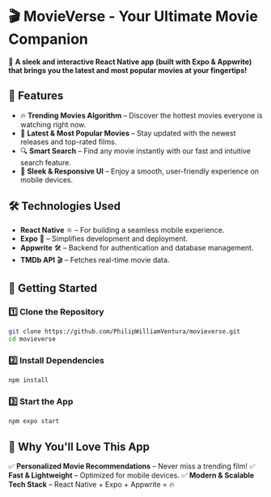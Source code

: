 # 🎬 MovieVerse - Your Ultimate Movie Companion

🚀 **A sleek and interactive React Native app (built with Expo & Appwrite) that brings you the latest and most popular movies at your fingertips!**

## 🌟 Features
- 🔥 **Trending Movies Algorithm** – Discover the hottest movies everyone is watching right now.
- 🎥 **Latest & Most Popular Movies** – Stay updated with the newest releases and top-rated films.
- 🔍 **Smart Search** – Find any movie instantly with our fast and intuitive search feature.
- 📱 **Sleek & Responsive UI** – Enjoy a smooth, user-friendly experience on mobile devices.

## 🛠️ Technologies Used
- **React Native** ⚛️ – For building a seamless mobile experience.
- **Expo** 🚀 – Simplifies development and deployment.
- **Appwrite** 🛠️ – Backend for authentication and database management.
- **TMDb API** 🎬 – Fetches real-time movie data.

## 🚀 Getting Started
### 1️⃣ Clone the Repository
```bash
git clone https://github.com/PhilipWilliamVentura/movieverse.git
cd movieverse
```
### 2️⃣ Install Dependencies
```bash
npm install
```
### 3️⃣ Start the App
```bash
npm expo start
```

## 📌 Why You'll Love This App
✅ **Personalized Movie Recommendations** – Never miss a trending film!
✅ **Fast & Lightweight** – Optimized for mobile devices.
✅ **Modern & Scalable Tech Stack** – React Native + Expo + Appwrite = 🔥

